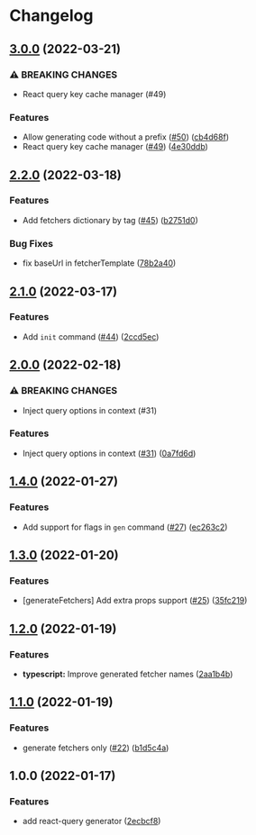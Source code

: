 # Changelog

## [3.0.0](https://github.com/fabien0102/openapi-codegen/compare/typescript-v2.2.0...typescript-v3.0.0) (2022-03-21)


### ⚠ BREAKING CHANGES

* React query key cache manager (#49)

### Features

* Allow generating code without a prefix ([#50](https://github.com/fabien0102/openapi-codegen/issues/50)) ([cb4d68f](https://github.com/fabien0102/openapi-codegen/commit/cb4d68fcd52ce0a14ae1f378071fbc2a4e7d1877))
* React query key cache manager ([#49](https://github.com/fabien0102/openapi-codegen/issues/49)) ([4e30ddb](https://github.com/fabien0102/openapi-codegen/commit/4e30ddbbb0db14e5b9c1c54b441218481d8537f6))

## [2.2.0](https://github.com/fabien0102/openapi-codegen/compare/typescript-v2.1.0...typescript-v2.2.0) (2022-03-18)


### Features

* Add fetchers dictionary by tag ([#45](https://github.com/fabien0102/openapi-codegen/issues/45)) ([b2751d0](https://github.com/fabien0102/openapi-codegen/commit/b2751d03c23ccb841822eafb03d9e579d159dc41))


### Bug Fixes

* fix baseUrl in fetcherTemplate ([78b2a40](https://github.com/fabien0102/openapi-codegen/commit/78b2a4003bd9b960cdaf58db36ad205a503888a9))

## [2.1.0](https://github.com/fabien0102/openapi-codegen/compare/typescript-v2.0.0...typescript-v2.1.0) (2022-03-17)


### Features

* Add `init` command ([#44](https://github.com/fabien0102/openapi-codegen/issues/44)) ([2ccd5ec](https://github.com/fabien0102/openapi-codegen/commit/2ccd5ec45c4bc27908c45a16002afef04f92ed96))

## [2.0.0](https://github.com/fabien0102/openapi-codegen/compare/typescript-v1.4.0...typescript-v2.0.0) (2022-02-18)


### ⚠ BREAKING CHANGES

* Inject query options in context (#31)

### Features

* Inject query options in context ([#31](https://github.com/fabien0102/openapi-codegen/issues/31)) ([0a7fd6d](https://github.com/fabien0102/openapi-codegen/commit/0a7fd6d6b46132ae12df787edd4169bbec76dd81))

## [1.4.0](https://github.com/fabien0102/openapi-codegen/compare/typescript-v1.3.0...typescript-v1.4.0) (2022-01-27)


### Features

* Add support for flags in `gen` command ([#27](https://github.com/fabien0102/openapi-codegen/issues/27)) ([ec263c2](https://github.com/fabien0102/openapi-codegen/commit/ec263c2f55e4cc4fcb1bc427bf2c9fd1152f640d))

## [1.3.0](https://github.com/fabien0102/openapi-codegen/compare/typescript-v1.2.0...typescript-v1.3.0) (2022-01-20)


### Features

* [generateFetchers] Add extra props support ([#25](https://github.com/fabien0102/openapi-codegen/issues/25)) ([35fc219](https://github.com/fabien0102/openapi-codegen/commit/35fc219d9c644becdf38b0b3e38e1512d095d2d0))

## [1.2.0](https://github.com/fabien0102/openapi-codegen/compare/typescript-v1.1.0...typescript-v1.2.0) (2022-01-19)


### Features

* **typescript:** Improve generated fetcher names ([2aa1b4b](https://github.com/fabien0102/openapi-codegen/commit/2aa1b4b52628450172d39a68838f825c1bcd2a6d))

## [1.1.0](https://github.com/fabien0102/openapi-codegen/compare/typescript-v1.0.0...typescript-v1.1.0) (2022-01-19)


### Features

* generate fetchers only ([#22](https://github.com/fabien0102/openapi-codegen/issues/22)) ([b1d5c4a](https://github.com/fabien0102/openapi-codegen/commit/b1d5c4a6cc104904f4bc72777974973cdda7832d))

## 1.0.0 (2022-01-17)


### Features

* add react-query generator ([2ecbcf8](https://github.com/fabien0102/openapi-codegen/commit/2ecbcf8cb803163a57303ad9f8d39fcf36dc108c))
